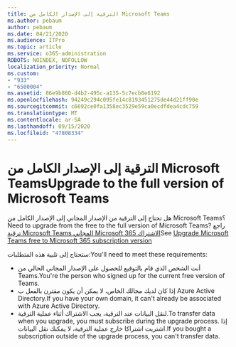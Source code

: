 ```yaml
---
title: الترقية إلى الإصدار الكامل من Microsoft Teams
ms.author: pebaum
author: pebaum
ms.date: 04/21/2020
ms.audience: ITPro
ms.topic: article
ms.service: o365-administration
ROBOTS: NOINDEX, NOFOLLOW
localization_priority: Normal
ms.custom:
- "933"
- "6500004"
ms.assetid: 86e9b860-d4b2-495c-a135-5c7ecb8e6192
ms.openlocfilehash: 94249c294c095fe14c8193451275de44d21ff90e
ms.sourcegitcommit: c6692ce0fa1358ec3529e59ca0ecdfdea4cdc759
ms.translationtype: MT
ms.contentlocale: ar-SA
ms.lasthandoff: 09/15/2020
ms.locfileid: "47808334"
---
```

# <a name="upgrade-to-the-full-version-of-microsoft-teams"></a><span data-ttu-id="bea8c-102">الترقية إلى الإصدار الكامل من Microsoft Teams</span><span class="sxs-lookup"><span data-stu-id="bea8c-102">Upgrade to the full version of Microsoft Teams</span></span>

<span data-ttu-id="bea8c-103">هل تحتاج إلى الترقية من الإصدار المجاني إلى الإصدار الكامل من Microsoft Teams؟</span><span class="sxs-lookup"><span data-stu-id="bea8c-103">Need to upgrade from the free to the full version of Microsoft Teams?</span></span> <span data-ttu-id="bea8c-104">راجع [ترقية Microsoft Teams المجاني Microsoft 365 الاشتراك](https://docs.microsoft.com/microsoftteams/upgrade-freemium)</span><span class="sxs-lookup"><span data-stu-id="bea8c-104">See [Upgrade Microsoft Teams free to Microsoft 365 subscription version](https://docs.microsoft.com/microsoftteams/upgrade-freemium)</span></span>

<span data-ttu-id="bea8c-105">ستحتاج إلى تلبية هذه المتطلبات:</span><span class="sxs-lookup"><span data-stu-id="bea8c-105">You'll need to meet these requirements:</span></span>

- <span data-ttu-id="bea8c-106">أنت الشخص الذي قام بالتوقيع للحصول على الإصدار المجاني الحالي من Teams.</span><span class="sxs-lookup"><span data-stu-id="bea8c-106">You're the person who signed up for the current free version of Teams.</span></span>
- <span data-ttu-id="bea8c-107">إذا كان لديك مجالك الخاص، لا يمكن أن يكون مقترن بالفعل ب Azure Active Directory.</span><span class="sxs-lookup"><span data-stu-id="bea8c-107">If you have your own domain, it can't already be associated with Azure Active Directory.</span></span>
- <span data-ttu-id="bea8c-108">لنقل البيانات عند الترقية، يجب الاشتراك أثناء عملية الترقية.</span><span class="sxs-lookup"><span data-stu-id="bea8c-108">To transfer data when you upgrade, you must subscribe during the upgrade process.</span></span> <span data-ttu-id="bea8c-109">إذا اشتريت اشتراكا خارج عملية الترقية، لا يمكنك نقل البيانات.</span><span class="sxs-lookup"><span data-stu-id="bea8c-109">If you bought a subscription outside of the upgrade process, you can't transfer data.</span></span>
